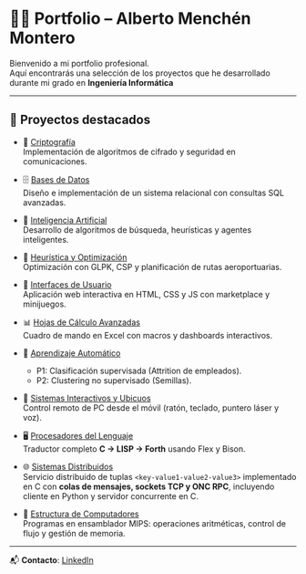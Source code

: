 # 👨‍💻 Portfolio – Alberto Menchén Montero

Bienvenido a mi portfolio profesional.  
Aquí encontrarás una selección de los proyectos que he desarrollado durante mi grado en **Ingeniería Informática**

---

## 🚀 Proyectos destacados

- 🔐 [Criptografía](https://github.com/albertomenchenmontero/Criptografia)  
  Implementación de algoritmos de cifrado y seguridad en comunicaciones.

- 🗄️ [Bases de Datos](https://github.com/albertomenchenmontero/Ficheros-y-BBDD)  
  Diseño e implementación de un sistema relacional con consultas SQL avanzadas.

- 🧠 [Inteligencia Artificial](https://github.com/albertomenchenmontero/Inteligencia-Artificial)  
  Desarrollo de algoritmos de búsqueda, heurísticas y agentes inteligentes.

- 🔧 [Heurística y Optimización](https://github.com/albertomenchenmontero/Heuristica-y-Optimizacion)  
  Optimización con GLPK, CSP y planificación de rutas aeroportuarias.

- 🎨 [Interfaces de Usuario](https://github.com/albertomenchenmontero/Interfaces-de-Usuario-)  
  Aplicación web interactiva en HTML, CSS y JS con marketplace y minijuegos.

- 📊 [Hojas de Cálculo Avanzadas](https://github.com/albertomenchenmontero/Hojas-de-Calculo)  
  Cuadro de mando en Excel con macros y dashboards interactivos.

- 🤖 [Aprendizaje Automático](https://github.com/albertomenchenmontero/Aprendizaje-Automatico)  
  - P1: Clasificación supervisada (Attrition de empleados).  
  - P2: Clustering no supervisado (Semillas).

- 📱 [Sistemas Interactivos y Ubicuos](https://github.com/albertomenchenmontero/Sistemas-Interactivos-y-Ubicuos)  
  Control remoto de PC desde el móvil (ratón, teclado, puntero láser y voz).

- 🖥️ [Procesadores del Lenguaje](https://github.com/albertomenchenmontero/Procesadores-del-Lenguaje)  
  Traductor completo **C → LISP → Forth** usando Flex y Bison.

- 🌐 [Sistemas Distribuidos](https://github.com/albertomenchenmontero/Sistemas-Distribuidos)  
  Servicio distribuido de tuplas `<key-value1-value2-value3>` implementado en C con **colas de mensajes, sockets TCP y ONC RPC**, incluyendo cliente en Python y servidor concurrente en C.

- 💾 [Estructura de Computadores](https://github.com/albertomenchenmontero/Estructura-de-Computadores)  
  Programas en ensamblador MIPS: operaciones aritméticas, control de flujo y gestión de memoria.
  
---

📬 **Contacto**: [LinkedIn](https://www.linkedin.com/in/alberto-menchen-a00457381/)
